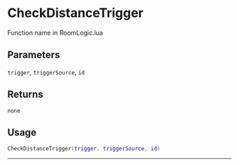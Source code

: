 # CheckDistanceTrigger
Function name in RoomLogic.lua
## Parameters
`trigger`, `triggerSource`, `id`
## Returns
`none`
## Usage
```lua
CheckDistanceTrigger(trigger, triggerSource, id)
```
---
